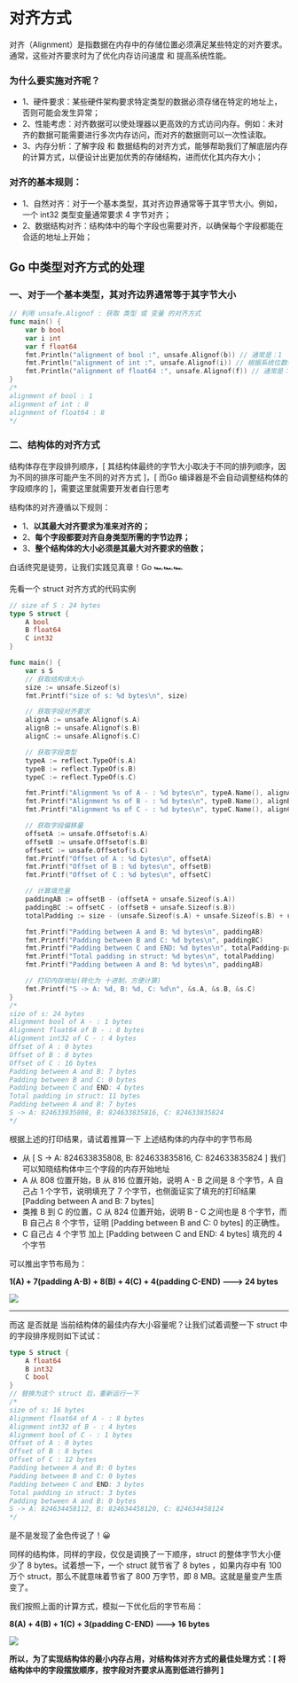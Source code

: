 # 对齐方式

对齐（Alignment）是指数据在内存中的存储位置必须满足某些特定的对齐要求。通常，这些对齐要求时为了优化内存访问速度 和 提高系统性能。

### 为什么要实施对齐呢？
* 1、硬件要求：某些硬件架构要求特定类型的数据必须存储在特定的地址上，否则可能会发生异常；
* 2、性能考虑：对齐数据可以使处理器以更高效的方式访问内存。例如：未对齐的数据可能需要进行多次内存访问，而对齐的数据则可以一次性读取。
* 3、内存分析：了解字段 和 数据结构的对齐方式，能够帮助我们了解底层内存的计算方式，以便设计出更加优秀的存储结构，进而优化其内存大小；
### 对齐的基本规则：
* 1、自然对齐：对于一个基本类型，其对齐边界通常等于其字节大小。例如，一个 int32 类型变量通常要求 4 字节对齐；
* 2、数据结构对齐：结构体中的每个字段也需要对齐，以确保每个字段都能在合适的地址上开始；

## Go 中类型对齐方式的处理

### 一、对于一个基本类型，其对齐边界通常等于其字节大小 

```go
// 利用 unsafe.Alignof : 获取 类型 或 变量 的对齐方式
func main() {
	var b bool
	var i int
	var f float64
	fmt.Println("alignment of bool :", unsafe.Alignof(b)) // 通常是：1
	fmt.Println("alignment of int :", unsafe.Alignof(i)) // 根据系统位数判定，32位是: 4, 64位是: 8
	fmt.Println("alignment of float64 :", unsafe.Alignof(f)) // 通常是：8
}
/* 
alignment of bool : 1
alignment of int : 8
alignment of float64 : 8
*/
```
### 二、结构体的对齐方式

结构体存在字段排列顺序，[ 其结构体最终的字节大小取决于不同的排列顺序，因为不同的排序可能产生不同的对齐方式 ]，[ 而Go 编译器是不会自动调整结构体的字段顺序的 ]，需要这里就需要开发者自行思考

结构体的对齐遵循以下规则：
* 1、**以其最大对齐要求为准来对齐的；**
* 2、**每个字段都要对齐自身类型所需的字节边界；**
* 3、**整个结构体的大小必须是其最大对齐要求的倍数；**

白话终究是徒劳，让我们实践见真章！Go 🏎️🏎️🏎️

先看一个 struct 对齐方式的代码实例
```go
// size of S : 24 bytes
type S struct {
	A bool
	B float64
	C int32
}

func main() {
	var s S
	// 获取结构体大小
	size := unsafe.Sizeof(s)
	fmt.Printf("size of s: %d bytes\n", size)

	// 获取字段对齐要求
	alignA := unsafe.Alignof(s.A)
	alignB := unsafe.Alignof(s.B)
	alignC := unsafe.Alignof(s.C)

	// 获取字段类型
	typeA := reflect.TypeOf(s.A)
	typeB := reflect.TypeOf(s.B)
	typeC := reflect.TypeOf(s.C)

	fmt.Printf("Alignment %s of A - : %d bytes\n", typeA.Name(), alignA)
	fmt.Printf("Alignment %s of B - : %d bytes\n", typeB.Name(), alignB)
	fmt.Printf("Alignment %s of C - : %d bytes\n", typeC.Name(), alignC)

	// 获取字段偏移量
	offsetA := unsafe.Offsetof(s.A)
	offsetB := unsafe.Offsetof(s.B)
	offsetC := unsafe.Offsetof(s.C)
	fmt.Printf("Offset of A : %d bytes\n", offsetA)
	fmt.Printf("Offset of B : %d bytes\n", offsetB)
	fmt.Printf("Offset of C : %d bytes\n", offsetC)

	// 计算填充量
	paddingAB := offsetB - (offsetA + unsafe.Sizeof(s.A))
	paddingBC := offsetC - (offsetB + unsafe.Sizeof(s.B))
	totalPadding := size - (unsafe.Sizeof(s.A) + unsafe.Sizeof(s.B) + unsafe.Sizeof(s.C))

	fmt.Printf("Padding between A and B: %d bytes\n", paddingAB)
	fmt.Printf("Padding between B and C: %d bytes\n", paddingBC)
	fmt.Printf("Padding between C and END: %d bytes\n", totalPadding-paddingAB-paddingBC)
	fmt.Printf("Total padding in struct: %d bytes\n", totalPadding)
	fmt.Printf("Padding between A and B: %d bytes\n", paddingAB)

	// 打印内存地址(转化为 十进制，方便计算)
	fmt.Printf("S -> A: %d, B: %d, C: %d\n", &s.A, &s.B, &s.C)
}
/* 
size of s: 24 bytes
Alignment bool of A - : 1 bytes
Alignment float64 of B - : 8 bytes
Alignment int32 of C - : 4 bytes
Offset of A : 0 bytes
Offset of B : 8 bytes
Offset of C : 16 bytes
Padding between A and B: 7 bytes
Padding between B and C: 0 bytes
Padding between C and END: 4 bytes
Total padding in struct: 11 bytes
Padding between A and B: 7 bytes
S -> A: 824633835808, B: 824633835816, C: 824633835824
*/
```
根据上述的打印结果，请试着推算一下 上述结构体的内存中的字节布局

* 从 [ S -> A: 824633835808, B: 824633835816, C: 824633835824 ] 我们可以知晓结构体中三个字段的内存开始地址
* A 从 808 位置开始，B 从 816 位置开始，说明 A - B 之间是 8 个字节，A 自己占 1 个字节，说明填充了 7 个字节，也侧面证实了填充的打印结果[Padding between A and B: 7 bytes]  
* 类推 B 到 C 的位置，C 从 824 位置开始，说明 B - C 之间也是 8 个字节，而 B 自己占 8 个字节，证明 [Padding between B and C: 0 bytes] 的正确性。
* C 自己占 4 个字节 加上 [Padding between C and END: 4 bytes] 填充的 4 个字节

可以推出字节布局为：

**1(A) + 7(padding A-B) + 8(B) + 4(C) + 4(padding C-END) ---> 24 bytes**

![](https://github.com/ThandsGive/ThanksGiveNotes/tree/main/images/struct_01.png)

---

而这 是否就是 当前结构体的最佳内存大小容量呢？让我们试着调整一下 struct 中的字段排序规则如下试试：
```go
type S struct {
	A float64
	B int32
	C bool
}
// 替换为这个 struct 后，重新运行一下
/* 
size of s: 16 bytes
Alignment float64 of A - : 8 bytes
Alignment int32 of B - : 4 bytes
Alignment bool of C - : 1 bytes
Offset of A : 0 bytes
Offset of B : 8 bytes
Offset of C : 12 bytes
Padding between A and B: 0 bytes
Padding between B and C: 0 bytes
Padding between C and END: 3 bytes
Total padding in struct: 3 bytes
Padding between A and B: 0 bytes
S -> A: 824634458112, B: 824634458120, C: 824634458124
*/
```
是不是发现了金色传说了！😀

同样的结构体，同样的字段，仅仅是调换了一下顺序，struct 的整体字节大小便少了 8 bytes。试着想一下，一个 struct 就节省了 8 bytes ，如果内存中有 100万个 struct，那么不就意味着节省了 800 万字节，即 8 MB。这就是量变产生质变了。

我们按照上面的计算方式，模拟一下优化后的字节布局：

**8(A) + 4(B) + 1(C) + 3(padding C-END) ---> 16 bytes**

![](https://github.com/ThandsGive/ThanksGiveNotes/tree/main/images/struct_02.png)

**所以，为了实现结构体的最小内存占用，对结构体对齐方式的最佳处理方式：[ 将结构体中的字段摆放顺序，按字段对齐要求从高到低进行排列 ]**
